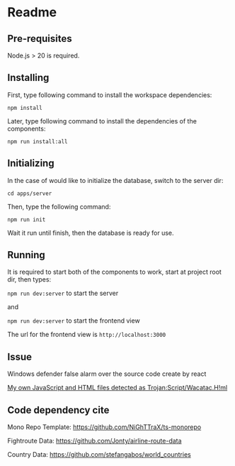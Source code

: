 # Readme

## Pre-requisites

Node.js > 20 is required.

## Installing

First, type following command to install the workspace dependencies:

`npm install`

Later, type following command to install the dependencies of the components:

`npm run install:all`

## Initializing

In the case of would like to initialize the database, switch to the server dir:

`cd apps/server`

Then, type the following command:

`npm run init`

Wait it run until finish, then the database is ready for use.

## Running

It is required to start both of the components to work, start at project root dir, then types:

`npm run dev:server` to start the server

and

`npm run dev:server` to start the frontend view

The url for the frontend view is `http://localhost:3000`

## Issue

Windows defender false alarm over the source code create by react

[My own JavaScript and HTML files detected as Trojan:Script/Wacatac.H!ml](https://www.reddit.com/r/webdev/comments/1bzv5ll/my_own_javascript_and_html_files_detected_as/)

## Code dependency cite

Mono Repo Template: https://github.com/NiGhTTraX/ts-monorepo

Fightroute Data: https://github.com/Jonty/airline-route-data

Country Data: https://github.com/stefangabos/world_countries
